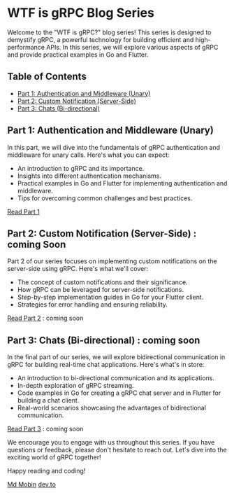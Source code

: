# WTF is gRPC Blog Series

Welcome to the "WTF is gRPC?" blog series! This series is designed to demystify gRPC, a powerful technology for building efficient and high-performance APIs. In this series, we will explore various aspects of gRPC and provide practical examples in Go and Flutter.

## Table of Contents

- [Part 1: Authentication and Middleware (Unary)](./part-1-authentication-middleware.md)
- [Part 2: Custom Notification (Server-Side)](./part-2-custom-notification.md)
- [Part 3: Chats (Bi-directional)](./part-3-chats.md)

## Part 1: Authentication and Middleware (Unary)

In this part, we will dive into the fundamentals of gRPC authentication and middleware for unary calls. Here's what you can expect:

- An introduction to gRPC and its importance.
- Insights into different authentication mechanisms.
- Practical examples in Go and Flutter for implementing authentication and middleware.
- Tips for overcoming common challenges and best practices.

[Read Part 1](https://dev.to/djsmk123/)

## Part 2: Custom Notification (Server-Side) : coming Soon

Part 2 of our series focuses on implementing custom notifications on the server-side using gRPC. Here's what we'll cover:

- The concept of custom notifications and their significance.
- How gRPC can be leveraged for server-side notifications.
- Step-by-step implementation guides in Go for your Flutter client.
- Strategies for error handling and ensuring reliability.

[Read Part 2](./part-2-custom-notification.md) : coming soon

## Part 3: Chats (Bi-directional) : coming soon

In the final part of our series, we will explore bidirectional communication in gRPC for building real-time chat applications. Here's what's in store:

- An introduction to bi-directional communication and its applications.
- In-depth exploration of gRPC streaming.
- Code examples in Go for creating a gRPC chat server and in Flutter for building a chat client.
- Real-world scenarios showcasing the advantages of bidirectional communication.

[Read Part 3](./part-3-chats.md) : coming soon



We encourage you to engage with us throughout this series. If you have questions or feedback, please don't hesitate to reach out. Let's dive into the exciting world of gRPC together!

Happy reading and coding!

[Md Mobin](https://github.com/djsmk123)
[dev.to](https://dev.to/djsmk123)

